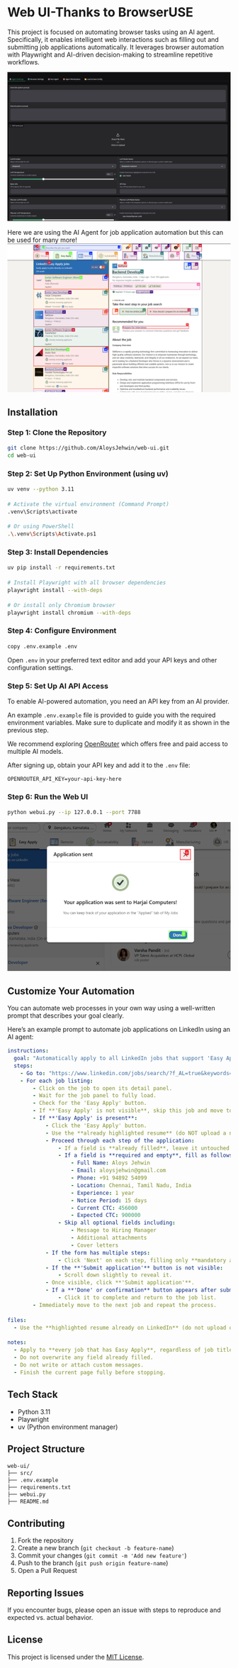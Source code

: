 
# Web UI-Thanks to BrowserUSE
This project is focused on automating browser tasks using an AI agent. Specifically, it enables intelligent web interactions such as filling out and submitting job applications automatically. It leverages browser automation with Playwright and AI-driven decision-making to streamline repetitive workflows.

![Web UI Demo](https://github.com/AloysJehwin/web-ui/blob/main/assets/Screenshot%202025-06-06%20002918.png)

Here we are using the AI Agent for job application automation but this can be used for many more!
![Web UI Demo](https://github.com/AloysJehwin/web-ui/blob/main/assets/Screenshot%202025-06-06%20003151.png)

## Installation

### Step 1: Clone the Repository
```bash
git clone https://github.com/AloysJehwin/web-ui.git
cd web-ui
````

### Step 2: Set Up Python Environment (using uv)

```bash
uv venv --python 3.11

# Activate the virtual environment (Command Prompt)
.venv\Scripts\activate

# Or using PowerShell
.\.venv\Scripts\Activate.ps1
```

### Step 3: Install Dependencies

```bash
uv pip install -r requirements.txt

# Install Playwright with all browser dependencies
playwright install --with-deps

# Or install only Chromium browser
playwright install chromium --with-deps
```

### Step 4: Configure Environment

```bash
copy .env.example .env
```

Open `.env` in your preferred text editor and add your API keys and other configuration settings.

### Step 5: Set Up AI API Access

To enable AI-powered automation, you need an API key from an AI provider.

An example `.env.example` file is provided to guide you with the required environment variables. Make sure to duplicate and modify it as shown in the previous step.

We recommend exploring [OpenRouter](https://openrouter.ai/) which offers free and paid access to multiple AI models.

After signing up, obtain your API key and add it to the `.env` file:

```
OPENROUTER_API_KEY=your-api-key-here
```

### Step 6: Run the Web UI

```bash
python webui.py --ip 127.0.0.1 --port 7788
```

![Automation Demo](https://github.com/AloysJehwin/web-ui/blob/main/assets/Screenshot%202025-06-06%20004500.png)

## Customize Your Automation

You can automate web processes in your own way using a well-written prompt that describes your goal clearly.

Here’s an example prompt to automate job applications on LinkedIn using an AI agent:

```yaml
instructions:
  goal: "Automatically apply to all LinkedIn jobs that support 'Easy Apply' for Aloys Jehwin using the highlighted resume, skipping optional fields, and answering required fields just as shown in the video."
  steps:
    - Go to: "https://www.linkedin.com/jobs/search/?f_AL=true&keywords=software%20engineer"
    - For each job listing:
        - Click on the job to open its detail panel.
        - Wait for the job panel to fully load.
        - Check for the 'Easy Apply' button.
        - If **'Easy Apply' is not visible**, skip this job and move to the next.
        - If **'Easy Apply' is present**:
            - Click the 'Easy Apply' button.
            - Use the **already highlighted resume** (do NOT upload a new one).
            - Proceed through each step of the application:
                - If a field is **already filled**, leave it untouched.
                - If a field is **required and empty**, fill as follows:
                    - Full Name: Aloys Jehwin
                    - Email: aloysjehwin@gmail.com
                    - Phone: +91 94892 54099
                    - Location: Chennai, Tamil Nadu, India
                    - Experience: 1 year
                    - Notice Period: 15 days
                    - Current CTC: 456000
                    - Expected CTC: 900000
                - Skip all optional fields including:
                    - Message to Hiring Manager
                    - Additional attachments
                    - Cover letters
            - If the form has multiple steps:
                - Click 'Next' on each step, filling only **mandatory and empty** fields.
            - If the **'Submit application'** button is not visible:
                - Scroll down slightly to reveal it.
            - Once visible, click **'Submit application'**.
            - If a **'Done' or confirmation** button appears after submission:
                - Click it to complete and return to the job list.
        - Immediately move to the next job and repeat the process.

files:
  - Use the **highlighted resume already on LinkedIn** (do not upload or replace).

notes:
  - Apply to **every job that has Easy Apply**, regardless of job title or priority.
  - Do not overwrite any field already filled.
  - Do not write or attach custom messages.
  - Finish the current page fully before stopping.
```

## Tech Stack

* Python 3.11
* Playwright
* uv (Python environment manager)

## Project Structure

```
web-ui/
├── src/
├── .env.example
├── requirements.txt
├── webui.py
├── README.md
```

## Contributing

1. Fork the repository
2. Create a new branch (`git checkout -b feature-name`)
3. Commit your changes (`git commit -m 'Add new feature'`)
4. Push to the branch (`git push origin feature-name`)
5. Open a Pull Request

## Reporting Issues

If you encounter bugs, please open an issue with steps to reproduce and expected vs. actual behavior.

## License

This project is licensed under the [MIT License](LICENSE).
